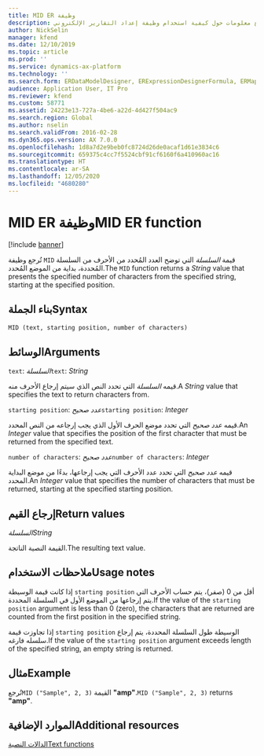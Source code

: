 ```yaml
---
title: MID ER وظيفة
description: يوفر هذا الموضوع معلومات حول كيفية استخدام وظيفة إعداد التقارير الإلكتروني MID (ER).
author: NickSelin
manager: kfend
ms.date: 12/10/2019
ms.topic: article
ms.prod: ''
ms.service: dynamics-ax-platform
ms.technology: ''
ms.search.form: ERDataModelDesigner, ERExpressionDesignerFormula, ERMappedFormatDesigner, ERModelMappingDesigner
audience: Application User, IT Pro
ms.reviewer: kfend
ms.custom: 58771
ms.assetid: 24223e13-727a-4be6-a22d-4d427f504ac9
ms.search.region: Global
ms.author: nselin
ms.search.validFrom: 2016-02-28
ms.dyn365.ops.version: AX 7.0.0
ms.openlocfilehash: 1d8a7d2e9beb0fc8724d26de0acaf1d61e3834c6
ms.sourcegitcommit: 659375c4cc7f5524cbf91cf6160f6a410960ac16
ms.translationtype: HT
ms.contentlocale: ar-SA
ms.lasthandoff: 12/05/2020
ms.locfileid: "4680280"
---
```

# <a name="mid-er-function"></a><span data-ttu-id="a35c1-103">MID ER وظيفة</span><span class="sxs-lookup"><span data-stu-id="a35c1-103">MID ER function</span></span>

[!include [banner](../includes/banner.md)]

<span data-ttu-id="a35c1-104">تُرجع وظيفة `MID` قيمة *السلسلة* التي توضح العدد المُحدد من الأحرف من السلسلة المُحددة، بداية من الموضع المُحدد.</span><span class="sxs-lookup"><span data-stu-id="a35c1-104">The `MID` function returns a *String* value that presents the specified number of characters from the specified string, starting at the specified position.</span></span>

## <a name="syntax"></a><span data-ttu-id="a35c1-105">بناء الجملة</span><span class="sxs-lookup"><span data-stu-id="a35c1-105">Syntax</span></span>

```vb
MID (text, starting position, number of characters)
```

## <a name="arguments"></a><span data-ttu-id="a35c1-106">الوسائط</span><span class="sxs-lookup"><span data-stu-id="a35c1-106">Arguments</span></span>

<span data-ttu-id="a35c1-107">`text`: *السلسلة*</span><span class="sxs-lookup"><span data-stu-id="a35c1-107">`text`: *String*</span></span>

<span data-ttu-id="a35c1-108">قيمه *السلسلة* التي تحدد النص الذي سيتم إرجاع الأحرف منه.</span><span class="sxs-lookup"><span data-stu-id="a35c1-108">A *String* value that specifies the text to return characters from.</span></span>

<span data-ttu-id="a35c1-109">`starting position`: *عدد صحيح*</span><span class="sxs-lookup"><span data-stu-id="a35c1-109">`starting position`: *Integer*</span></span>

<span data-ttu-id="a35c1-110">قيمه *عدد صحيح* التي تحدد موضع الحرف الأول الذي يجب إرجاعه من النص المحدد.</span><span class="sxs-lookup"><span data-stu-id="a35c1-110">An *Integer* value that specifies the position of the first character that must be returned from the specified text.</span></span>

<span data-ttu-id="a35c1-111">`number of characters`: *عدد صحيح*</span><span class="sxs-lookup"><span data-stu-id="a35c1-111">`number of characters`: *Integer*</span></span>

<span data-ttu-id="a35c1-112">قيمه *عدد صحيح* التي تحدد عدد الأحرف التي يجب إرجاعها، بدءًا من موضع البداية المحدد.</span><span class="sxs-lookup"><span data-stu-id="a35c1-112">An *Integer* value that specifies the number of characters that must be returned, starting at the specified starting position.</span></span>

## <a name="return-values"></a><span data-ttu-id="a35c1-113">إرجاع القيم</span><span class="sxs-lookup"><span data-stu-id="a35c1-113">Return values</span></span>

<span data-ttu-id="a35c1-114">*السلسلة*</span><span class="sxs-lookup"><span data-stu-id="a35c1-114">*String*</span></span>

<span data-ttu-id="a35c1-115">القيمة النصية الناتجة.</span><span class="sxs-lookup"><span data-stu-id="a35c1-115">The resulting text value.</span></span>

## <a name="usage-notes"></a><span data-ttu-id="a35c1-116">ملاحظات الاستخدام</span><span class="sxs-lookup"><span data-stu-id="a35c1-116">Usage notes</span></span>

<span data-ttu-id="a35c1-117">إذا كانت قيمة الوسيطة `starting position` أقل من 0 (صفر)، يتم حساب الأحرف التي يتم إرجاعها من الموضع الأول في السلسلة المحددة.</span><span class="sxs-lookup"><span data-stu-id="a35c1-117">If the value of the `starting position` argument is less than 0 (zero), the characters that are returned are counted from the first position in the specified string.</span></span>

<span data-ttu-id="a35c1-118">إذا تجاوزت قيمة `starting position` الوسيطة طول السلسلة المحددة، يتم إرجاع سلسله فارغه.</span><span class="sxs-lookup"><span data-stu-id="a35c1-118">If the value of the `starting position` argument exceeds length of the specified string, an empty string is returned.</span></span>

## <a name="example"></a><span data-ttu-id="a35c1-119">مثال</span><span class="sxs-lookup"><span data-stu-id="a35c1-119">Example</span></span>

<span data-ttu-id="a35c1-120">تُرجع`MID ("Sample", 2, 3)` القيمة **"amp"**.</span><span class="sxs-lookup"><span data-stu-id="a35c1-120">`MID ("Sample", 2, 3)` returns **"amp"**.</span></span>

## <a name="additional-resources"></a><span data-ttu-id="a35c1-121">الموارد الإضافية</span><span class="sxs-lookup"><span data-stu-id="a35c1-121">Additional resources</span></span>

[<span data-ttu-id="a35c1-122">الدالات النصية</span><span class="sxs-lookup"><span data-stu-id="a35c1-122">Text functions</span></span>](er-functions-category-text.md)

